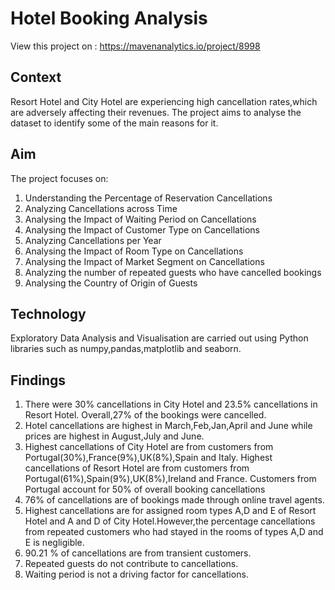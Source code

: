 # Hotel Booking Analysis
View this project on : https://mavenanalytics.io/project/8998
## Context
Resort Hotel and City Hotel are experiencing high cancellation rates,which are adversely affecting their revenues. The project aims to analyse the dataset to identify some of the main reasons for it.

## Aim
The project focuses on:
1) Understanding the Percentage of Reservation Cancellations
2) Analyzing Cancellations across Time
3) Analysing the Impact of Waiting Period on Cancellations
4) Analysing the Impact of Customer Type on Cancellations
5) Analyzing Cancellations per Year
6) Analysing the Impact of Room Type on Cancellations
7) Analysing the Impact of Market Segment on Cancellations
8) Analyzing the number of repeated guests who have cancelled bookings
9) Analysing the Country of Origin of Guests

## Technology 
Exploratory Data Analysis and Visualisation are carried out using Python libraries such as numpy,pandas,matplotlib and seaborn.

## Findings
1) There were 30% cancellations in City Hotel and 23.5% cancellations in Resort Hotel. 
   Overall,27% of the bookings were cancelled.
2) Hotel cancellations are highest in March,Feb,Jan,April and June while prices are highest in August,July and June.
3) Highest cancellations of City Hotel are from customers from Portugal(30%),France(9%),UK(8%),Spain and Italy. 
   Highest cancellations of Resort Hotel are from customers from Portugal(61%),Spain(9%),UK(8%),Ireland and France.
   Customers from Portugal account for 50% of overall booking cancellations
4) 76% of cancellations are of bookings made through online travel agents.
5) Highest cancellations are for assigned room types A,D and E of Resort Hotel and A and D of City Hotel.However,the percentage    cancellations from repeated customers who had stayed in the rooms of types A,D and E is negligible.
6) 90.21 % of cancellations are from transient customers.
7) Repeated guests do not contribute to cancellations.
8) Waiting period is not a driving factor for cancellations.
